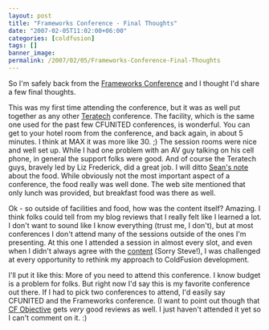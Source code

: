 ```yaml
---
layout: post
title: "Frameworks Conference - Final Thoughts"
date: "2007-02-05T11:02:00+06:00"
categories: [coldfusion]
tags: []
banner_image: 
permalink: /2007/02/05/Frameworks-Conference-Final-Thoughts
---
```


So I'm safely back from the <a href="http://www.frameworksconference.com/">Frameworks Conference</a> and I thought I'd share a few final thoughts. 

This was my first time attending the conference, but it was as well put together as any other <a href="http://www.teratech.com/">Teratech</a> conference. The facility, which is the same one used for the past few CFUNITED conferences, is wonderful. You can get to your hotel room from the conference, and back again, in about 5 minutes. I think at MAX it was more like 30. ;) The session rooms were nice and well set up. While I had one problem with an AV guy talking on his cell phone, in general the support folks were good. And of course the Teratech guys, bravely led by Liz Frederick, did a great job. I will ditto <a href="http://corfield.org/entry/The_Frameworks_Conference_was_great">Sean's  note</a> about the food. While obviously not the most important aspect of a conference, the food really was well done. The web site mentioned that only lunch was provided, but breakfast food was there as well. 

Ok - so outside of facilities and food, how was the content itself? Amazing. I think folks could tell from my blog reviews that I really felt like I learned a lot. I don't want to sound like I know everything (trust me, I don't), but at most conferences I don't attend many of the sessions outside of the ones I'm presenting. At this one I attended a session in almost every slot, and even when I didn't always agree with the <a href="http://ray.camdenfamily.com/index.cfm/2007/2/1/Frameworks-Conference-CFCs-ARE-the-Framework-by-Steve-Nelson">content</a> (Sorry Steve!), I was challenged at every opportunity to rethink my approach to ColdFusion development.

I'll put it like this: More of you need to attend this conference. I know budget is a problem for folks. But right now I'd say this is my favorite conference out there. If I had to pick two conferences to attend, I'd easily say CFUNITED and the Frameworks conference. (I want to point out though that <a href="http://www.cfobjective.com/conference/">CF Objective</a> gets <i>very</i> good reviews as well. I just haven't attended it yet so I can't comment on it. :)